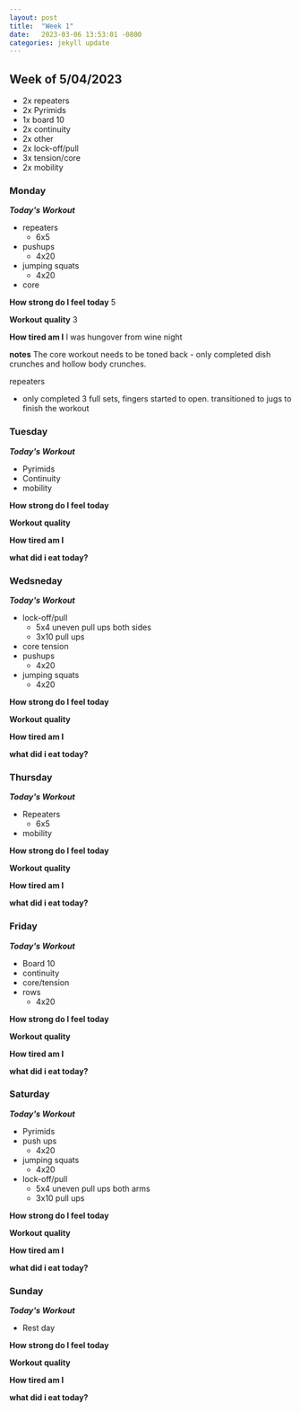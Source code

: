 ```yaml
---
layout: post
title:  "Week 1"
date:   2023-03-06 13:53:01 -0800
categories: jekyll update
---
```



## Week of 5/04/2023
 
 - 2x repeaters
 - 2x Pyrimids
 - 1x board 10
 - 2x continuity
 - 2x other
 - 2x lock-off/pull
 - 3x tension/core
 - 2x mobility


### Monday

  ***Today's Workout***
  - repeaters      
    - 6x5
  - pushups        
    - 4x20
  - jumping squats 
    - 4x20
  - core    
  
  **How strong do I feel today**
5 

  **Workout quality**
3

  **How tired am I**
I was hungover from wine night

  **notes**
  The core workout needs to be toned back
    - only completed dish crunches and hollow body crunches.

  repeaters
  - only completed 3 full sets, fingers started to open. transitioned to jugs to finish the workout

### Tuesday

  ***Today's Workout***
  - Pyrimids
  - Continuity
  - mobility


  
  **How strong do I feel today**

  **Workout quality**

  **How tired am I**

  **what did i eat today?**

### Wedsneday 

  ***Today's Workout***
  - lock-off/pull     
    - 5x4 uneven pull ups both sides
    - 3x10 pull ups
  - core tension
  - pushups
    - 4x20
  - jumping squats
    - 4x20
  
  **How strong do I feel today**

  **Workout quality**

  **How tired am I**

  **what did i eat today?**

### Thursday

  ***Today's Workout***
  - Repeaters
    - 6x5
  - mobility
  
  **How strong do I feel today**

  **Workout quality**

  **How tired am I**

  **what did i eat today?**

### Friday

  ***Today's Workout***
  - Board 10
  - continuity
  - core/tension
  - rows
    - 4x20
  
  **How strong do I feel today**

  **Workout quality**

  **How tired am I**

  **what did i eat today?**


### Saturday

  ***Today's Workout***
  - Pyrimids
  - push ups
    - 4x20
  - jumping squats
    - 4x20
  - lock-off/pull
    - 5x4 uneven pull ups both arms
    - 3x10 pull ups
  
  **How strong do I feel today**

  **Workout quality**

  **How tired am I**

  **what did i eat today?**

### Sunday

  ***Today's Workout***
  - Rest day
  
  **How strong do I feel today**

  **Workout quality**

  **How tired am I**

  **what did i eat today?**
